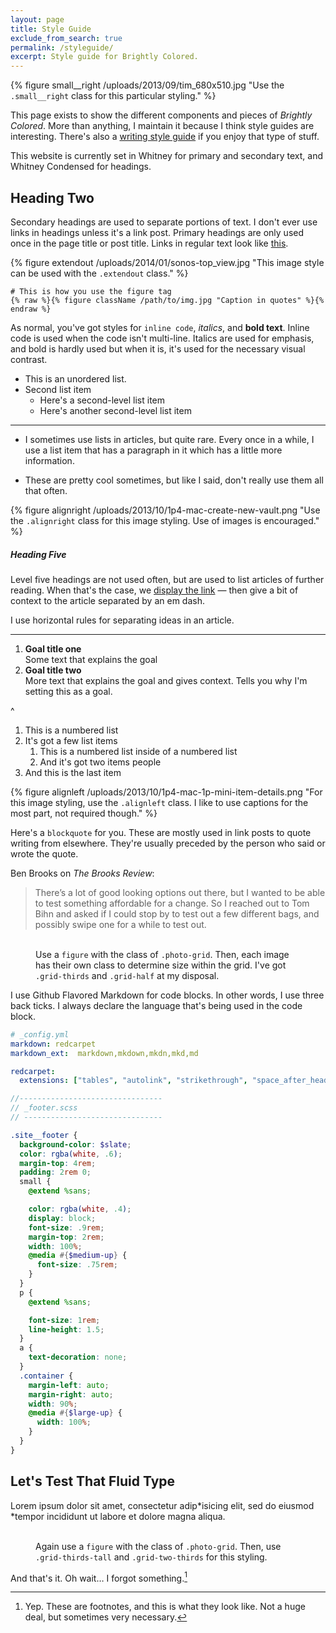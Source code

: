```yaml
---
layout: page
title: Style Guide
exclude_from_search: true
permalink: /styleguide/
excerpt: Style guide for Brightly Colored.
---
```

{% figure small__right /uploads/2013/09/tim_680x510.jpg "Use the <code>.small__right</code> class for this particular styling." %}

This page exists to show the different components and pieces of *Brightly Colored*. More than anything, I maintain it because I think style guides are interesting. There's also a [writing style guide](/styleguide/writing/) if you enjoy that type of stuff.

This website is currently set in Whitney for primary and secondary text, and Whitney Condensed for headings.

## Heading Two
Secondary headings are used to separate portions of text. I don't ever use links in headings unless it's a link post. Primary headings are only used once in the page title or post title. Links in regular text look like [this](/styleguide).

{% figure extendout /uploads/2014/01/sonos-top_view.jpg "This image style can be used with the <code>.extendout</code> class." %}

```liquid
# This is how you use the figure tag
{% raw %}{% figure className /path/to/img.jpg "Caption in quotes" %}{% endraw %}
```

As normal, you've got styles for `inline code`, *italics*,  and **bold text**. Inline code is used when the code isn't multi-line. Italics are used for emphasis, and bold is hardly used but when it is, it's used for the necessary visual contrast.

- This is an unordered list.
- Second list item
  - Here's a second-level list item
  - Here's another second-level list item

---

- I sometimes use lists in articles, but quite rare. Every once in a while, I use a list item that has a paragraph in it which has a little more information.

- These are pretty cool sometimes, but like I said, don't really use them all that often.

{% figure alignright /uploads/2013/10/1p4-mac-create-new-vault.png "Use the <code>.alignright</code> class for this image styling. Use of images is encouraged." %}

##### Heading Five
Level five headings are not used often, but are used to list articles of further reading. When that's the case, we [display the link](/styleguide) — then give a bit of context to the article separated by an em dash.

I use horizontal rules for separating ideas in an article.

---

1. **Goal title one**   
Some text that explains the goal
2. **Goal title two**   
More text that explains the goal and gives context. Tells you why I'm setting this as a goal.

^

1. This is a numbered list
2. It's got a few list items
   1. This is a numbered list inside of a numbered list
   2. And it's got two items people
3. And this is the last item

{% figure alignleft /uploads/2013/10/1p4-mac-1p-mini-item-details.png "For this image styling, use the <code>.alignleft</code> class. I like to use captions for the most part, not required though." %}

Here's a `blockquote` for you. These are mostly used in link posts to quote writing from elsewhere. They're usually preceded by the person who said or wrote the quote.

Ben Brooks on *The Brooks Review*:

> There’s a lot of good looking options out there, but I wanted to be able to test something affordable for a change. So I reached out to Tom Bihn and asked if I could stop by to test out a few different bags, and possibly swipe one for a while to test out.

<figure class="photo-grid">
  <img src="{{ site.url }}/uploads/2016/01/eiffel-tower.jpg" alt="" class="grid-thirds" />
  <img src="{{ site.url }}/uploads/2016/01/deannda-posing.jpg" alt="" class="grid-thirds" />
  <img src="{{ site.url }}/uploads/2016/01/paris-pastry.jpg" alt="" class="grid-thirds" />
  <img src="{{ site.url }}/uploads/2016/01/kelly-punching.jpg" alt="" class="grid-half" />
  <img src="{{ site.url }}/uploads/2016/01/europe-group-on-the-bus.jpg" alt="" class="grid-half" />
  <figcaption>Use a <code>figure</code> with the class of <code>.photo-grid</code>. Then, each image has their own class to determine size within the grid. I've got <code>.grid-thirds</code> and <code>.grid-half</code> at my disposal.</figcaption>
</figure>

I use Github Flavored Markdown for code blocks. In other words, I use three back ticks. I always declare the language that's being used in the code block.

```yaml
# _config.yml
markdown: redcarpet
markdown_ext:  markdown,mkdown,mkdn,mkd,md

redcarpet:
  extensions: ["tables", "autolink", "strikethrough", "space_after_headers", "with_toc_data", "fenced_code_blocks", "no_intra_emphasis", "footnotes", "smart"]
```

```scss
//--------------------------------
// _footer.scss
// -------------------------------

.site__footer {
  background-color: $slate;
  color: rgba(white, .6);
  margin-top: 4rem;
  padding: 2rem 0;
  small {
    @extend %sans;

    color: rgba(white, .4);
    display: block;
    font-size: .9rem;
    margin-top: 2rem;
    width: 100%;
    @media #{$medium-up} {
      font-size: .75rem;
    }
  }
  p {
    @extend %sans;

    font-size: 1rem;
    line-height: 1.5;
  }
  a {
    text-decoration: none;
  }
  .container {
    margin-left: auto;
    margin-right: auto;
    width: 90%;
    @media #{$large-up} {
      width: 100%;
    }
  }
}
```

## Let's Test That Fluid Type
Lorem ipsum dolor sit amet, consectetur adip*isicing elit, sed do eiusmod *tempor incididunt ut labore et dolore magna aliqua.

<figure class="photo-grid">
  <img src="{{ site.url }}/uploads/2016/01/kelly-punching.jpg" alt="" class="grid-thirds-tall" />
  <img src="{{ site.url }}/uploads/2016/01/europe-group-on-the-bus.jpg" alt="" class="grid-two-thirds" />
  <figcaption>Again use a <code>figure</code> with the class of <code>.photo-grid</code>. Then, use <code>.grid-thirds-tall</code> and <code>.grid-two-thirds</code> for this styling.</figcaption>
</figure>

And that's it. Oh wait… I forgot something.[^1]

[^1]: Yep. These are footnotes, and this is what they look like. Not a huge deal, but sometimes very necessary.
